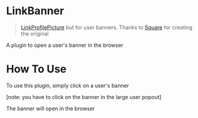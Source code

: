 # LinkBanner

> [LinkProfilePicture](https://betterdiscord.app/plugin/Link-Profile-Picture) but for user banners.
Thanks to [Square](https://betterdiscord.app/developer/square) for creating the original 

A plugin to open a user's banner in the browser 

# How To Use

To use this plugin, simply click on a user's banner

[note: you have to click on the banner in the large user popout] 

The banner will open in the browser
